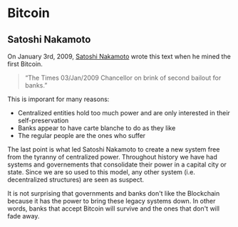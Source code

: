 # Bitcoin

## Satoshi Nakamoto

On January 3rd, 2009, [Satoshi Nakamoto](https://en.wikipedia.org/wiki/Satoshi_Nakamoto) wrote this text when he mined the first Bitcoin.

>“The Times 03/Jan/2009 Chancellor on brink of second bailout for banks.”

This is imporant for many reasons:

- Centralized entities hold too much power and are only interested in their self-preservation
- Banks appear to have carte blanche to do as they like
- The regular people are the ones who suffer

The last point is what led Satoshi Nakamoto to create a new system free from the tyranny of centralized power.  Throughout history we have had systems and governements that consolidate their power in a capital city or state.  Since we are so used to this model, any other system (i.e. decentralized structures) are seen as suspect.  

It is not surprising that governments and banks don't like the Blockchain because it has the power to bring these legacy systems down.  In other words, banks that accept Bitcoin will survive and the ones that don't will fade away. 